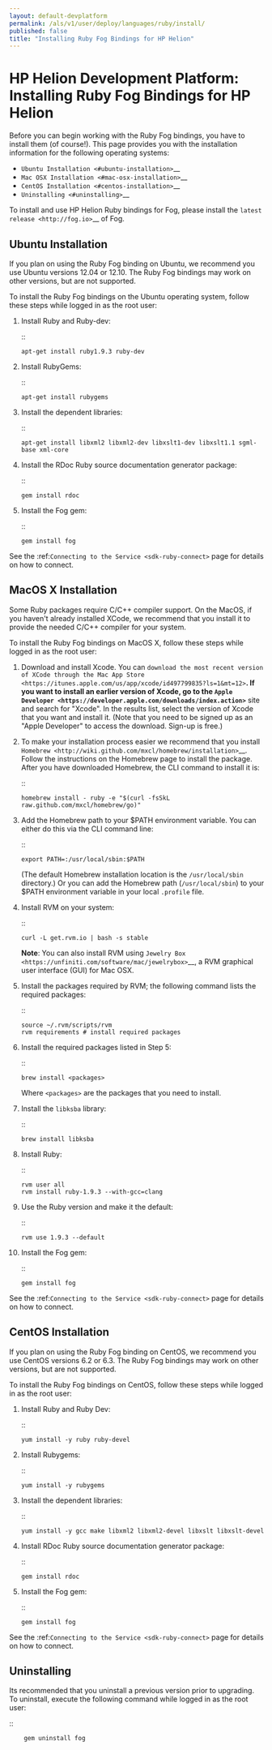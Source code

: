 ```yaml
---
layout: default-devplatform
permalink: /als/v1/user/deploy/languages/ruby/install/
published: false
title: "Installing Ruby Fog Bindings for HP Helion"
---
```

<!--PUBLISHED-->

# HP Helion Development Platform: Installing Ruby Fog Bindings for HP Helion
Before you can begin working with the Ruby Fog bindings, you have to
install them (of course!). This page provides you with the installation
information for the following operating systems:

-  `Ubuntu Installation <#ubuntu-installation>`__
-  `Mac OSX Installation <#mac-osx-installation>`__
-  `CentOS Installation <#centos-installation>`__
-  `Uninstalling <#uninstalling>`__

To install and use HP Helion Ruby bindings for Fog, please install the
`latest release <http://fog.io>`__ of Fog.

Ubuntu Installation
-------------------

If you plan on using the Ruby Fog binding on Ubuntu, we recommend you
use Ubuntu versions 12.04 or 12.10. The Ruby Fog bindings may work on
other versions, but are not supported.

To install the Ruby Fog bindings on the Ubuntu operating system, follow
these steps while logged in as the root user:

1. Install Ruby and Ruby-dev:

   ::

       apt-get install ruby1.9.3 ruby-dev

2. Install RubyGems:

   ::

       apt-get install rubygems

3. Install the dependent libraries:

   ::

       apt-get install libxml2 libxml2-dev libxslt1-dev libxslt1.1 sgml-base xml-core

4. Install the RDoc Ruby source documentation generator package:

   ::

       gem install rdoc

5. Install the Fog gem:

   ::

       gem install fog

See the :ref:`Connecting to the Service <sdk-ruby-connect>`
page for details on how to connect.

MacOS X Installation
--------------------

Some Ruby packages require C/C++ compiler support. On the MacOS, if you
haven't already installed XCode, we recommend that you install it to
provide the needed C/C++ compiler for your system.

To install the Ruby Fog bindings on MacOS X, follow these steps while
logged in as the root user:

1.  Download and install Xcode. You can `download the most recent
    version of XCode through the Mac App
    Store <https://itunes.apple.com/us/app/xcode/id497799835?ls=1&mt=12>`__.
    If you want to install an earlier version of Xcode, go to the `Apple
    Developer <https://developer.apple.com/downloads/index.action>`__
    site and search for "Xcode". In the results list, select the version
    of Xcode that you want and install it. (Note that you need to be
    signed up as an "Apple Developer" to access the download. Sign-up is
    free.)

2.  To make your installation process easier we recommend that you
    install
    `Homebrew <http://wiki.github.com/mxcl/homebrew/installation>`__.
    Follow the instructions on the Homebrew page to install the package.
    After you have downloaded Homebrew, the CLI command to install it
    is:

    ::

        homebrew install - ruby -e "$(curl -fsSkL raw.github.com/mxcl/homebrew/go)"

3.  Add the Homebrew path to your $PATH environment variable. You can
    either do this via the CLI command line:

    ::

        export PATH=:/usr/local/sbin:$PATH

    (The default Homebrew installation location is the
    ``/usr/local/sbin`` directory.) Or you can add the Homebrew path
    (``/usr/local/sbin``) to your $PATH environment variable in your
    local ``.profile`` file.

4.  Install RVM on your system:

    ::

        curl -L get.rvm.io | bash -s stable

    **Note**: You can also install RVM using `Jewelry
    Box <https://unfiniti.com/software/mac/jewelrybox>`__, a RVM
    graphical user interface (GUI) for Mac OSX.

5.  Install the packages required by RVM; the following command lists
    the required packages:

    ::

        source ~/.rvm/scripts/rvm
        rvm requirements # install required packages

6.  Install the required packages listed in Step 5:

    ::

        brew install <packages>

    Where ``<packages>`` are the packages that you need to install.

7.  Install the ``libksba`` library:

    ::

        brew install libksba

8.  Install Ruby:

    ::

        rvm user all
        rvm install ruby-1.9.3 --with-gcc=clang

9.  Use the Ruby version and make it the default:

    ::

        rvm use 1.9.3 --default

10. Install the Fog gem:

    ::

        gem install fog

See the :ref:`Connecting to the Service <sdk-ruby-connect>`
page for details on how to connect.

CentOS Installation
-------------------

If you plan on using the Ruby Fog binding on CentOS, we recommend you
use CentOS versions 6.2 or 6.3. The Ruby Fog bindings may work on other
versions, but are not supported.

To install the Ruby Fog bindings on CentOS, follow these steps while
logged in as the root user:

1. Install Ruby and Ruby Dev:

   ::

       yum install -y ruby ruby-devel

2. Install Rubygems:

   ::

       yum install -y rubygems

3. Install the dependent libraries:

   ::

       yum install -y gcc make libxml2 libxml2-devel libxslt libxslt-devel

4. Install RDoc Ruby source documentation generator package:

   ::

       gem install rdoc

5. Install the Fog gem:

   ::

       gem install fog

See the :ref:`Connecting to the Service <sdk-ruby-connect>`
page for details on how to connect.

Uninstalling
------------

Its recommended that you uninstall a previous version prior to
upgrading. To uninstall, execute the following command while logged in as
the root user:

::

        gem uninstall fog
